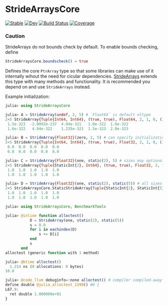 # StrideArraysCore

[![Stable](https://img.shields.io/badge/docs-stable-blue.svg)](https://JuliaSIMD.github.io/StrideArraysCore.jl/stable)
[![Dev](https://img.shields.io/badge/docs-dev-blue.svg)](https://JuliaSIMD.github.io/StrideArraysCore.jl/dev)
[![Build Status](https://github.com/JuliaSIMD/StrideArraysCore.jl/workflows/CI/badge.svg)](https://github.com/JuliaSIMD/StrideArraysCore.jl/actions)
[![Coverage](https://codecov.io/gh/JuliaSIMD/StrideArraysCore.jl/branch/master/graph/badge.svg)](https://codecov.io/gh/JuliaSIMD/StrideArraysCore.jl)

### Caution

StrideArrays do not bounds check by default.
To enable bounds checking, define
```julia
StrideArraysCore.boundscheck() = true
```


Defines the core `PtrArray` type so that some libraries can make use of it internally wihout the need for cicular dependencies. [StrideArrays](https://github.com/chriselrod/StrideArrays.jl) extends this type with many methods and functionality. It is recommended you depend on and use `StrideArrays` instead.


Example initialization:
```julia
julia> using StrideArraysCore

julia> A = StrideArray(undef, 2, 5) # `Float64` is default eltype
2×5 StrideArray{Tuple{Int64, Int64}, (true, true), Float64, 2, 1, 0, (1, 2), Tuple{StaticInt{8}, Int64}, Tuple{StaticInt{1}, StaticInt{1}}, Vector{Float64}}:
 1.5e-323  -2.0092e-237  4.94e-321   1.0e-322  1.6e-322
 1.6e-322   4.94e-322    1.235e-321  1.5e-323  2.0e-323

julia> B = StrideArray{Float32}(zero, 2, 5) # can specify initialization function; function must have 1-arg method accepting eltype as argument
2×5 StrideArray{Tuple{Int64, Int64}, (true, true), Float32, 2, 1, 0, (1, 2), Tuple{StaticInt{4}, Int64}, Tuple{StaticInt{1}, StaticInt{1}}, Matrix{Float32}}:
 0.0  0.0  0.0  0.0  0.0
 0.0  0.0  0.0  0.0  0.0

julia> C = StrideArray{Float32}(one, static(2), 5) # sizes may optionally be static
2×5 StrideArray{Tuple{StaticInt{2}, Int64}, (true, true), Float32, 2, 1, 0, (1, 2), Tuple{StaticInt{4}, StaticInt{8}}, Tuple{StaticInt{1}, StaticInt{1}}, Vector{Float32}} with indices 1:1:2×Base.OneTo(5):
 1.0  1.0  1.0  1.0  1.0
 1.0  1.0  1.0  1.0  1.0

julia> D = StrideArray{Float32}(one, static(2), static(5)) # all sizes being static will allow the compiler to elide the allocation if the array does not escape.
2×5 StrideArraysCore.StaticStrideArray{Tuple{StaticInt{2}, StaticInt{5}}, (true, true), Float32, 2, 1, 0, (1, 2), Tuple{StaticInt{4}, StaticInt{8}}, Tuple{StaticInt{1}, StaticInt{1}}, 10} with indices 1:1:2×1:1:5:
 1.0  1.0  1.0  1.0  1.0
 1.0  1.0  1.0  1.0  1.0

julia> using StrideArraysCore, BenchmarkTools

julia> @inline function alloctest()
           D = StrideArray(one, static(2), static(5))
           s = 0.0
           for i in eachindex(D)
               s += D[i]
           end
           s
       end
alloctest (generic function with 1 method)

julia> @btime alloctest()
  1.214 ns (0 allocations: 0 bytes)
10.0

julia> @code_llvm debuginfo=:none alloctest() # compiler compiled-away function
define double @julia_alloctest_1199() #0 {
L67.9:
  ret double 1.000000e+01
}
```



